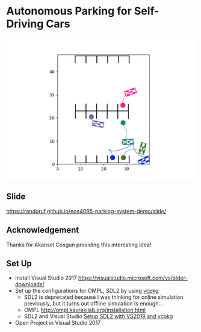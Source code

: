 # Autonomous Parking for Self-Driving Cars

![prioritized_goal_example_presentation](./imgs/prioritized_goal_example_presentation.gif)

## Slide

https://randoruf.github.io/ece4095-parking-system-demo/slide/

## Acknowledgement

Thanks for Akansel Cosgun providing this interesting idea!

## Set Up 

- Install Visual Studio 2017 <https://visualstudio.microsoft.com/vs/older-downloads/>
- Set up the configurations for OMPL, SDL2 by using [vcpkg](https://github.com/microsoft/vcpkg)
  - SDL2 is deprecated because I was thinking for online simulation previously, but it turns out offline simulation is enough... 
  - OMPL http://ompl.kavrakilab.org/installation.html
  - SDL2 and Visual Studio [Setup SDL2 with VS2019 and vcpkg](https://randoruf.github.io/2021/03/23/install-sdl2-windows.html)
- Open Project in Visual Studio 2017

